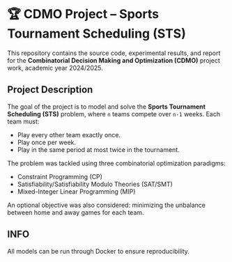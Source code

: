 # 🏆 CDMO Project – Sports Tournament Scheduling (STS)

This repository contains the source code, experimental results, and report for the **Combinatorial Decision Making and Optimization (CDMO)** project work, academic year 2024/2025.

##  Project Description

The goal of the project is to model and solve the **Sports Tournament Scheduling (STS)** problem, where `n` teams compete over `n-1` weeks. Each team must:
- Play every other team exactly once.
- Play once per week.
- Play in the same period at most twice in the tournament.

The problem was tackled using three combinatorial optimization paradigms:
- Constraint Programming (CP)
- Satisfiability/Satisfiability Modulo Theories (SAT/SMT)
- Mixed-Integer Linear Programming (MIP)

An optional objective was also considered: minimizing the unbalance between home and away games for each team.

##  INFO

All models can be run through Docker to ensure reproducibility.



